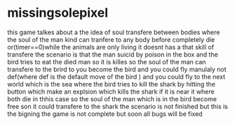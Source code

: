 # missingsolepixel
this game talkes about a the idea of soul transfere between bodies where the soul of the man kind can tranfere to any body before completely die or(timer==0)while the animals are only living it doesnt has a that skill of transfere the scenario is that the man suicid by poison in the box and the bird tries to eat the died man so it is killes so the soul of the man can transfere to the brird to you become the bird and you could fly manulaly not def(where def is the default move of the bird ) and you could fly to  the next world which is the sea where the bird tries to kill the shark by hitting the button which make an explsion which kills the shark if  it is near it where both die in thhis case so the soul of the man which is in the bird become free son it could transfere to the shark the scenario is not finished but this is the bigning the game is not complete but soon all bugs will be fixed 

